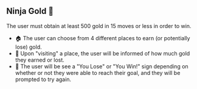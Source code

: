 ## Ninja Gold 💛

The user must obtain at least 500 gold in 15 moves or less in order to win.
- 🏠 The user can choose from 4 different places to earn (or potentially lose) gold.
- 🧮 Upon "visiting" a place, the user will be informed of how much gold they earned or lost. 
- 🥠 The user will be see a "You Lose" or "You Win!" sign depending on whether or not they were able to reach their goal, and they will be prompted to try again. 
